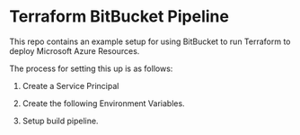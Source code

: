 # Terraform BitBucket Pipeline
This repo contains an example setup for using BitBucket to run Terraform to deploy Microsoft Azure Resources.

The process for setting this up is as follows:

1) Create a Service Principal

2) Create the following Environment Variables.

3) Setup build pipeline.
